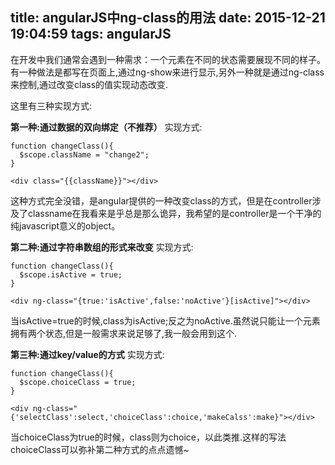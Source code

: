 title: angularJS中ng-class的用法
date: 2015-12-21 19:04:59
tags: angularJS
---
在开发中我们通常会遇到一种需求：一个元素在不同的状态需要展现不同的样子。有一种做法是都写在页面上,通过ng-show来进行显示,另外一种就是通过ng-class来控制,通过改变class的值实现动态改变.
<!-- more -->

这里有三种实现方式:

**第一种:通过数据的双向绑定（不推荐）**
实现方式:
```
function changeClass(){
  $scope.className = "change2";
}
 
<div class="{{className}}"></div>
```
这种方式完全没错，是angular提供的一种改变class的方式，但是在controller涉及了classname在我看来是乎总是那么诡异，我希望的是controller是一个干净的纯javascript意义的object。

**第二种:通过字符串数组的形式来改变**
实现方式:
```
function changeClass(){
  $scope.isActive = true;
}
  
<div ng-class="{true:'isActive',false:'noActive'}[isActive]"></div>
```
当isActive=true的时候,class为isActive;反之为noActive.虽然说只能让一个元素拥有两个状态,但是一般需求来说足够了,我一般会用到这个.

**第三种:通过key/value的方式**
实现方式:
```
function changeClass(){
  $scope.choiceClass = true;
}
  
<div ng-class="{'selectClass':select,'choiceClass':choice,'makeCalss':make}"></div>
```
当choiceClass为true的时候，class则为choice，以此类推.这样的写法choiceClass可以弥补第二种方式的点点遗憾~